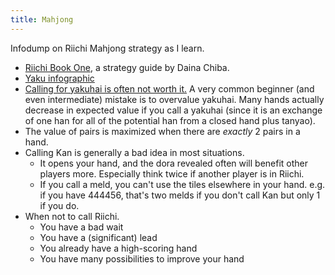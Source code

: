 ```yaml
---
title: Mahjong
---
```

Infodump on Riichi Mahjong strategy as I learn.

- [Riichi Book One](https://dainachiba.github.io/RiichiBooks/), a strategy guide by Daina Chiba.
- [Yaku infographic](https://cdn.discordapp.com/attachments/150412836500275200/726425653859319868/yaku.png)
- [Calling for yakuhai is often not worth it.](https://www.reddit.com/r/Mahjong/comments/hu9dum/when_should_i_go_for_chiponkan_open_melds/fym9v1j/?context=3) A very common beginner (and even intermediate) mistake is to overvalue yakuhai. Many hands actually decrease in expected value if you call a yakuhai (since it is an exchange of one han for all of the potential han from a closed hand plus tanyao).
- The value of pairs is maximized when there are *exactly* 2 pairs in a hand.
- Calling Kan is generally a bad idea in most situations.
    - It opens your hand, and the dora revealed often will benefit other players more. Especially think twice if another player is in Riichi.
    - If you call a meld, you can't use the tiles elsewhere in your hand. e.g. if you have 444456, that's two melds if you don't call Kan but only 1 if you do.
- When not to call Riichi.
    - You have a bad wait
    - You have a (significant) lead
    - You already have a high-scoring hand
    - You have many possibilities to improve your hand